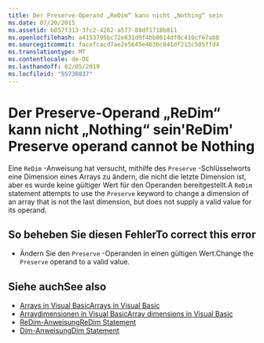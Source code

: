 ```yaml
---
title: Der Preserve-Operand „ReDim“ kann nicht „Nothing“ sein
ms.date: 07/20/2015
ms.assetid: b857f313-3fc2-4262-a577-88df1718b811
ms.openlocfilehash: a4153795bc72e831d9f4bb0814df0c410cf67ab8
ms.sourcegitcommit: facefcacd7ae2e5645e463bc841df213c505ffd4
ms.translationtype: MT
ms.contentlocale: de-DE
ms.lasthandoff: 02/05/2019
ms.locfileid: "55738837"
---
```

# <a name="redim-preserve-operand-cannot-be-nothing"></a><span data-ttu-id="1d5d9-102">Der Preserve-Operand „ReDim“ kann nicht „Nothing“ sein</span><span class="sxs-lookup"><span data-stu-id="1d5d9-102">'ReDim' Preserve operand cannot be Nothing</span></span>
<span data-ttu-id="1d5d9-103">Eine `ReDim` -Anweisung hat versucht, mithilfe des `Preserve` -Schlüsselworts eine Dimension eines Arrays zu ändern, die nicht die letzte Dimension ist, aber es wurde keine gültiger Wert für den Operanden bereitgestellt.</span><span class="sxs-lookup"><span data-stu-id="1d5d9-103">A `ReDim` statement attempts to use the `Preserve` keyword to change a dimension of an array that is not the last dimension, but does not supply a valid value for its operand.</span></span>  
  
## <a name="to-correct-this-error"></a><span data-ttu-id="1d5d9-104">So beheben Sie diesen Fehler</span><span class="sxs-lookup"><span data-stu-id="1d5d9-104">To correct this error</span></span>  
  
-   <span data-ttu-id="1d5d9-105">Ändern Sie den `Preserve` -Operanden in einen gültigen Wert.</span><span class="sxs-lookup"><span data-stu-id="1d5d9-105">Change the `Preserve` operand to a valid value.</span></span>  
  
## <a name="see-also"></a><span data-ttu-id="1d5d9-106">Siehe auch</span><span class="sxs-lookup"><span data-stu-id="1d5d9-106">See also</span></span>
- [<span data-ttu-id="1d5d9-107">Arrays in Visual Basic</span><span class="sxs-lookup"><span data-stu-id="1d5d9-107">Arrays in Visual Basic</span></span>](~/docs/visual-basic/programming-guide/language-features/arrays/index.md)
- [<span data-ttu-id="1d5d9-108">Arraydimensionen in Visual Basic</span><span class="sxs-lookup"><span data-stu-id="1d5d9-108">Array dimensions in Visual Basic</span></span>](~/docs/visual-basic/programming-guide/language-features/arrays/array-dimensions.md)
- [<span data-ttu-id="1d5d9-109">ReDim-Anweisung</span><span class="sxs-lookup"><span data-stu-id="1d5d9-109">ReDim Statement</span></span>](../../visual-basic/language-reference/statements/redim-statement.md)
- [<span data-ttu-id="1d5d9-110">Dim-Anweisung</span><span class="sxs-lookup"><span data-stu-id="1d5d9-110">Dim Statement</span></span>](../../visual-basic/language-reference/statements/dim-statement.md)
